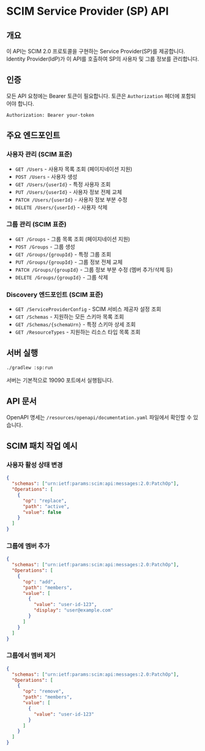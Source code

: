 # SCIM Service Provider (SP) API

## 개요

이 API는 SCIM 2.0 프로토콜을 구현하는 Service Provider(SP)를 제공합니다. Identity Provider(IdP)가 이 API를 호출하여 SP의 사용자 및 그룹 정보를 관리합니다.

## 인증

모든 API 요청에는 Bearer 토큰이 필요합니다. 토큰은 `Authorization` 헤더에 포함되어야 합니다.

```
Authorization: Bearer your-token
```

## 주요 엔드포인트

### 사용자 관리 (SCIM 표준)

- `GET /Users` - 사용자 목록 조회 (페이지네이션 지원)
- `POST /Users` - 사용자 생성
- `GET /Users/{userId}` - 특정 사용자 조회
- `PUT /Users/{userId}` - 사용자 정보 전체 교체
- `PATCH /Users/{userId}` - 사용자 정보 부분 수정
- `DELETE /Users/{userId}` - 사용자 삭제

### 그룹 관리 (SCIM 표준)

- `GET /Groups` - 그룹 목록 조회 (페이지네이션 지원)
- `POST /Groups` - 그룹 생성
- `GET /Groups/{groupId}` - 특정 그룹 조회
- `PUT /Groups/{groupId}` - 그룹 정보 전체 교체
- `PATCH /Groups/{groupId}` - 그룹 정보 부분 수정 (멤버 추가/삭제 등)
- `DELETE /Groups/{groupId}` - 그룹 삭제

### Discovery 엔드포인트 (SCIM 표준)

- `GET /ServiceProviderConfig` - SCIM 서비스 제공자 설정 조회
- `GET /Schemas` - 지원하는 모든 스키마 목록 조회
- `GET /Schemas/{schemaUrn}` - 특정 스키마 상세 조회
- `GET /ResourceTypes` - 지원하는 리소스 타입 목록 조회

## 서버 실행

```bash
./gradlew :sp:run
```

서버는 기본적으로 19090 포트에서 실행됩니다.

## API 문서

OpenAPI 명세는 `/resources/openapi/documentation.yaml` 파일에서 확인할 수 있습니다.

## SCIM 패치 작업 예시

### 사용자 활성 상태 변경

```json
{
  "schemas": ["urn:ietf:params:scim:api:messages:2.0:PatchOp"],
  "Operations": [
    {
      "op": "replace",
      "path": "active",
      "value": false
    }
  ]
}
```

### 그룹에 멤버 추가

```json
{
  "schemas": ["urn:ietf:params:scim:api:messages:2.0:PatchOp"],
  "Operations": [
    {
      "op": "add",
      "path": "members",
      "value": [
        {
          "value": "user-id-123",
          "display": "user@example.com"
        }
      ]
    }
  ]
}
```

### 그룹에서 멤버 제거

```json
{
  "schemas": ["urn:ietf:params:scim:api:messages:2.0:PatchOp"],
  "Operations": [
    {
      "op": "remove",
      "path": "members",
      "value": [
        {
          "value": "user-id-123"
        }
      ]
    }
  ]
}
```
